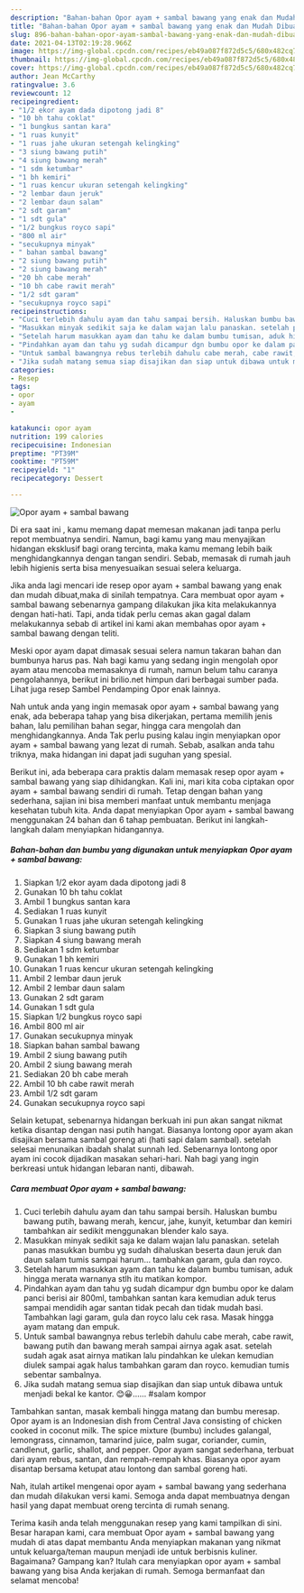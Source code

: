 ```yaml
---
description: "Bahan-bahan Opor ayam + sambal bawang yang enak dan Mudah Dibuat"
title: "Bahan-bahan Opor ayam + sambal bawang yang enak dan Mudah Dibuat"
slug: 896-bahan-bahan-opor-ayam-sambal-bawang-yang-enak-dan-mudah-dibuat
date: 2021-04-13T02:19:28.966Z
image: https://img-global.cpcdn.com/recipes/eb49a087f872d5c5/680x482cq70/opor-ayam-sambal-bawang-foto-resep-utama.jpg
thumbnail: https://img-global.cpcdn.com/recipes/eb49a087f872d5c5/680x482cq70/opor-ayam-sambal-bawang-foto-resep-utama.jpg
cover: https://img-global.cpcdn.com/recipes/eb49a087f872d5c5/680x482cq70/opor-ayam-sambal-bawang-foto-resep-utama.jpg
author: Jean McCarthy
ratingvalue: 3.6
reviewcount: 12
recipeingredient:
- "1/2 ekor ayam dada dipotong jadi 8"
- "10 bh tahu coklat"
- "1 bungkus santan kara"
- "1 ruas kunyit"
- "1 ruas jahe ukuran setengah kelingking"
- "3 siung bawang putih"
- "4 siung bawang merah"
- "1 sdm ketumbar"
- "1 bh kemiri"
- "1 ruas kencur ukuran setengah kelingking"
- "2 lembar daun jeruk"
- "2 lembar daun salam"
- "2 sdt garam"
- "1 sdt gula"
- "1/2 bungkus royco sapi"
- "800 ml air"
- "secukupnya minyak"
- " bahan sambal bawang"
- "2 siung bawang putih"
- "2 siung bawang merah"
- "20 bh cabe merah"
- "10 bh cabe rawit merah"
- "1/2 sdt garam"
- "secukupnya royco sapi"
recipeinstructions:
- "Cuci terlebih dahulu ayam dan tahu sampai bersih. Haluskan bumbu bawang putih, bawang merah, kencur, jahe, kunyit, ketumbar dan kemiri tambahkan air sedikit menggunakan blender kalo saya."
- "Masukkan minyak sedikit saja ke dalam wajan lalu panaskan. setelah panas masukkan bumbu yg sudah dihaluskan beserta daun jeruk dan daun salam tumis sampai harum... tambahkan garam, gula dan royco."
- "Setelah harum masukkan ayam dan tahu ke dalam bumbu tumisan, aduk hingga merata warnanya stlh itu matikan kompor."
- "Pindahkan ayam dan tahu yg sudah dicampur dgn bumbu opor ke dalam panci berisi air 800ml, tambahkan santan kara kemudian aduk terus sampai mendidih agar santan tidak pecah dan tidak mudah basi. Tambahkan lagi garam, gula dan royco lalu cek rasa. Masak hingga ayam matang dan empuk."
- "Untuk sambal bawangnya rebus terlebih dahulu cabe merah, cabe rawit, bawang putih dan bawang merah sampai airnya agak asat. setelah sudah agak asat airnya matikan lalu pindahkan ke ulekan kemudian diulek sampai agak halus tambahkan garam dan royco. kemudian tumis sebentar sambalnya."
- "Jika sudah matang semua siap disajikan dan siap untuk dibawa untuk menjadi bekal ke kantor. 😊😀...... #salam kompor"
categories:
- Resep
tags:
- opor
- ayam
- 

katakunci: opor ayam  
nutrition: 199 calories
recipecuisine: Indonesian
preptime: "PT39M"
cooktime: "PT59M"
recipeyield: "1"
recipecategory: Dessert

---
```



![Opor ayam + sambal bawang](https://img-global.cpcdn.com/recipes/eb49a087f872d5c5/680x482cq70/opor-ayam-sambal-bawang-foto-resep-utama.jpg)

Di era  saat ini , kamu memang dapat memesan makanan jadi tanpa perlu repot membuatnya sendiri. Namun, bagi kamu yang mau menyajikan hidangan eksklusif bagi orang tercinta, maka kamu memang lebih baik menghidangkannya dengan tangan sendiri. Sebab, memasak di rumah jauh lebih higienis serta bisa menyesuaikan sesuai selera keluarga.

Jika anda lagi mencari ide resep opor ayam + sambal bawang yang enak dan mudah dibuat,maka di sinilah tempatnya. Cara membuat opor ayam + sambal bawang  sebenarnya gampang dilakukan jika kita melakukannya dengan hati-hati. Tapi, anda tidak perlu cemas akan gagal dalam melakukannya 
sebab di artikel ini kami akan membahas opor ayam + sambal bawang dengan teliti.  

Meski opor ayam dapat dimasak sesuai selera namun takaran bahan dan bumbunya harus pas. Nah bagi kamu yang sedang ingin mengolah opor ayam atau mencoba memasaknya di rumah, namun belum tahu caranya pengolahannya, berikut ini brilio.net himpun dari berbagai sumber pada. Lihat juga resep Sambel Pendamping Opor enak lainnya.

Nah untuk anda yang ingin memasak opor ayam + sambal bawang yang enak, ada beberapa tahap yang bisa dikerjakan, pertama memilih jenis bahan, lalu pemilihan bahan segar, hingga cara mengolah dan menghidangkannya. Anda Tak perlu pusing kalau ingin menyiapkan opor ayam + sambal bawang yang lezat di rumah. Sebab, asalkan anda  tahu triknya, maka hidangan ini dapat jadi suguhan yang spesial.

Berikut ini, ada beberapa cara praktis  dalam memasak resep opor ayam + sambal bawang yang siap dihidangkan. Kali ini, mari kita coba ciptakan opor ayam + sambal bawang sendiri di rumah. Tetap dengan bahan yang sederhana, sajian ini bisa memberi manfaat untuk membantu menjaga kesehatan tubuh kita. Anda dapat menyiapkan Opor ayam + sambal bawang menggunakan 24 bahan dan 6 tahap pembuatan. Berikut ini langkah-langkah dalam menyiapkan hidangannya.

<!--inarticleads1-->

##### Bahan-bahan dan bumbu yang digunakan untuk menyiapkan Opor ayam + sambal bawang:

1. Siapkan 1/2 ekor ayam dada dipotong jadi 8
1. Gunakan 10 bh tahu coklat
1. Ambil 1 bungkus santan kara
1. Sediakan 1 ruas kunyit
1. Gunakan 1 ruas jahe ukuran setengah kelingking
1. Siapkan 3 siung bawang putih
1. Siapkan 4 siung bawang merah
1. Sediakan 1 sdm ketumbar
1. Gunakan 1 bh kemiri
1. Gunakan 1 ruas kencur ukuran setengah kelingking
1. Ambil 2 lembar daun jeruk
1. Ambil 2 lembar daun salam
1. Gunakan 2 sdt garam
1. Gunakan 1 sdt gula
1. Siapkan 1/2 bungkus royco sapi
1. Ambil 800 ml air
1. Gunakan secukupnya minyak
1. Siapkan  bahan sambal bawang
1. Ambil 2 siung bawang putih
1. Ambil 2 siung bawang merah
1. Sediakan 20 bh cabe merah
1. Ambil 10 bh cabe rawit merah
1. Ambil 1/2 sdt garam
1. Gunakan secukupnya royco sapi


Selain ketupat, sebenarnya hidangan berkuah ini pun akan sangat nikmat ketika disantap dengan nasi putih hangat. Biasanya lontong opor ayam akan disajikan bersama sambal goreng ati (hati sapi dalam sambal). setelah selesai menunaikan ibadah shalat sunnah Ied. Sebenarnya lontong opor ayam ini cocok dijadikan masakan sehari-hari. Nah bagi yang ingin berkreasi untuk hidangan lebaran nanti, dibawah. 

<!--inarticleads2-->

##### Cara membuat Opor ayam + sambal bawang:

1. Cuci terlebih dahulu ayam dan tahu sampai bersih. Haluskan bumbu bawang putih, bawang merah, kencur, jahe, kunyit, ketumbar dan kemiri tambahkan air sedikit menggunakan blender kalo saya.
1. Masukkan minyak sedikit saja ke dalam wajan lalu panaskan. setelah panas masukkan bumbu yg sudah dihaluskan beserta daun jeruk dan daun salam tumis sampai harum... tambahkan garam, gula dan royco.
1. Setelah harum masukkan ayam dan tahu ke dalam bumbu tumisan, aduk hingga merata warnanya stlh itu matikan kompor.
1. Pindahkan ayam dan tahu yg sudah dicampur dgn bumbu opor ke dalam panci berisi air 800ml, tambahkan santan kara kemudian aduk terus sampai mendidih agar santan tidak pecah dan tidak mudah basi. Tambahkan lagi garam, gula dan royco lalu cek rasa. Masak hingga ayam matang dan empuk.
1. Untuk sambal bawangnya rebus terlebih dahulu cabe merah, cabe rawit, bawang putih dan bawang merah sampai airnya agak asat. setelah sudah agak asat airnya matikan lalu pindahkan ke ulekan kemudian diulek sampai agak halus tambahkan garam dan royco. kemudian tumis sebentar sambalnya.
1. Jika sudah matang semua siap disajikan dan siap untuk dibawa untuk menjadi bekal ke kantor. 😊😀...... #salam kompor


Tambahkan santan, masak kembali hingga matang dan bumbu meresap. Opor ayam is an Indonesian dish from Central Java consisting of chicken cooked in coconut milk. The spice mixture (bumbu) includes galangal, lemongrass, cinnamon, tamarind juice, palm sugar, coriander, cumin, candlenut, garlic, shallot, and pepper. Opor ayam sangat sederhana, terbuat dari ayam rebus, santan, dan rempah-rempah khas. Biasanya opor ayam disantap bersama ketupat atau lontong dan sambal goreng hati. 

Nah, itulah artikel mengenai  opor ayam + sambal bawang  yang sederhana dan mudah dilakukan versi kami. Semoga anda dapat membuatnya dengan hasil yang dapat membuat oreng tercinta di rumah senang. 

Terima kasih anda telah menggunakan resep yang kami tampilkan di sini. Besar harapan kami, cara membuat  Opor ayam + sambal bawang yang mudah di atas dapat membantu Anda menyiapkan makanan yang nikmat untuk keluarga/teman maupun menjadi ide untuk berbisnis kuliner. Bagaimana? Gampang kan? Itulah cara menyiapkan opor ayam + sambal bawang yang bisa Anda kerjakan di rumah. Semoga bermanfaat dan selamat mencoba!

